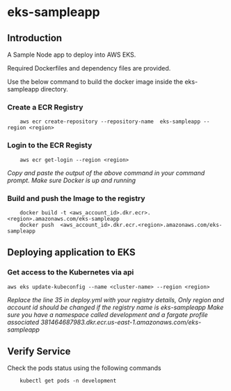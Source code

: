 # eks-sampleapp

## Introduction

A Sample Node app to deploy into AWS EKS.

Required Dockerfiles and dependency files are provided.

Use the below command to build the docker image inside the eks-sampleapp directory.
### Create a ECR Registry 
```
    aws ecr create-repository --repository-name  eks-sampleapp --region <region>
```

### Login to the ECR Registy 

```
    aws ecr get-login --region <region> 
```
*Copy and paste the output of the above command in your command prompt. Make sure Docker is up and running*
### Build and push the Image to the registry
```
    docker build -t <aws_account_id>.dkr.ecr>.<region>.amazonaws.com/eks-sampleapp
    docker push  <aws_account_id>.dkr.ecr.<region>.amazonaws.com/eks-sampleapp
```

## Deploying application to EKS
### Get access to the Kubernetes via api
```
aws eks update-kubeconfig --name <cluster-name> --region <region>
```
*Replace the line 35 in deploy.yml with your registry details, Only region and account id should be changed if the registry name is eks-sampleapp* 
*Make sure you have a namespace called development and a fargate profile associated*
*381464687983.dkr.ecr.us-east-1.amazonaws.com/eks-sampleapp* 

## Verify Service
Check the pods status using the following commands

```
    kubectl get pods -n development
```